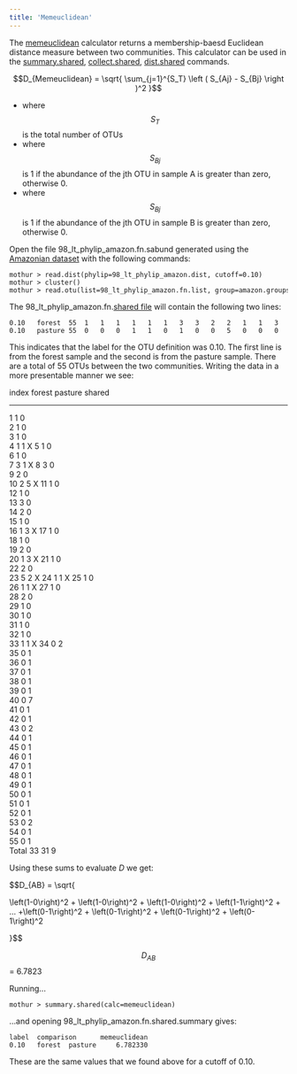 ```yaml
---
title: 'Memeuclidean'
---
```

The [memeuclidean](memeuclidean) calculator returns a
membership-baesd Euclidean distance measure between two communities.
This calculator can be used in the
[summary.shared](summary.shared),
[collect.shared](collect.shared),
[dist.shared](dist.shared) commands.

$$D_{Memeuclidean} = \sqrt{ \sum_{j=1}^{S_T}  \left ( S_{Aj} - S_{Bj} \right )^2 }$$

-   where $$S_T$$ is the total number of OTUs
-   where $$S_{Bj}$$ is 1 if the abundance of the jth OTU in sample A is
    greater than zero, otherwise 0.
-   where $$S_{Bj}$$ is 1 if the abundance of the jth OTU in sample B is
    greater than zero, otherwise 0.

Open the file 98\_lt\_phylip\_amazon.fn.sabund generated using the [
Amazonian dataset](Media:AmazonData.zip) with the following
commands:

    mothur > read.dist(phylip=98_lt_phylip_amazon.dist, cutoff=0.10)
    mothur > cluster()
    mothur > read.otu(list=98_lt_phylip_amazon.fn.list, group=amazon.groups, label=0.10)

The 98\_lt\_phylip\_amazon.fn.[shared file](shared_file) will
contain the following two lines:

    0.10   forest  55  1   1   1   1   1   1   3   3   2   2   1   1   3   2   1   1   1   1   2   1   1   2   5   1   1   1   1   2   1   1   1   1   1   0   0   0   0   0   0   0   0   0   0   0   0   0   0   0   0   0   0   0   0   0   0   
    0.10   pasture 55  0   0   0   1   1   0   1   0   0   5   0   0   0   0   0   2   0   0   0   3   0   0   2   1   0   1   0   0   0   0   0   0   1   2   1   1   1   1   1   7   1   1   2   1   1   1   1   1   1   1   1   1   2   1   1   

This indicates that the label for the OTU definition was 0.10. The first
line is from the forest sample and the second is from the pasture
sample. There are a total of 55 OTUs between the two communities.
Writing the data in a more presentable manner we see:

  index   forest   pasture   shared
  ------- -------- --------- --------
  1       1        0         
  2       1        0         
  3       1        0         
  4       1        1         X
  5       1        0         
  6       1        0         
  7       3        1         X
  8       3        0         
  9       2        0         
  10      2        5         X
  11      1        0         
  12      1        0         
  13      3        0         
  14      2        0         
  15      1        0         
  16      1        3         X
  17      1        0         
  18      1        0         
  19      2        0         
  20      1        3         X
  21      1        0         
  22      2        0         
  23      5        2         X
  24      1        1         X
  25      1        0         
  26      1        1         X
  27      1        0         
  28      2        0         
  29      1        0         
  30      1        0         
  31      1        0         
  32      1        0         
  33      1        1         X
  34      0        2         
  35      0        1         
  36      0        1         
  37      0        1         
  38      0        1         
  39      0        1         
  40      0        7         
  41      0        1         
  42      0        1         
  43      0        2         
  44      0        1         
  45      0        1         
  46      0        1         
  47      0        1         
  48      0        1         
  49      0        1         
  50      0        1         
  51      0        1         
  52      0        1         
  53      0        2         
  54      0        1         
  55      0        1         
  Total   33       31        9

Using these sums to evaluate <i>D</i> we get:

$$D_{AB} = \sqrt{ 

\left(1-0\right)^2 +
\left(1-0\right)^2 +
\left(1-0\right)^2 +
\left(1-1\right)^2 +
...
+\left(0-1\right)^2 +
\left(0-1\right)^2 +
\left(0-1\right)^2 +
\left(0-1\right)^2

 }$$

$$D_{AB}$$ = 6.7823

Running\...

    mothur > summary.shared(calc=memeuclidean)

\...and opening 98\_lt\_phylip\_amazon.fn.shared.summary gives:

    label  comparison      memeuclidean
    0.10   forest  pasture     6.782330

These are the same values that we found above for a cutoff of 0.10.
